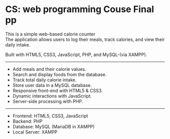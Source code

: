 # CS: web programming Couse Final pp

This is a simple web-based calorie counter  
The application allows users to log their meals, track calories, and view their daily intake.  

Built with HTML5, CSS3, JavaScript, PHP, and MySQL-(via XAMPP).

---

- Add meals and their calorie values.
- Search and display foods from the database.
- Track total daily calorie intake.
- Store user data in a MySQL database.
- Responsive front-end with HTML5 & CSS3.
- Dynamic interactions with JavaScript.
- Server-side processing with PHP.

---

- Frontend: HTML5, CSS3, JavaScript  
- Backend: PHP  
- Database: MySQL (MariaDB in XAMPP)  
- Local Server: XAMPP 
